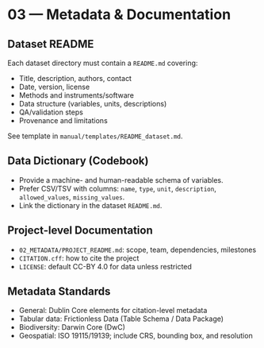 # 03 — Metadata & Documentation

## Dataset README
Each dataset directory must contain a `README.md` covering:
- Title, description, authors, contact
- Date, version, license
- Methods and instruments/software
- Data structure (variables, units, descriptions)
- QA/validation steps
- Provenance and limitations

See template in `manual/templates/README_dataset.md`.

## Data Dictionary (Codebook)
- Provide a machine- and human-readable schema of variables.
- Prefer CSV/TSV with columns: `name`, `type`, `unit`, `description`, `allowed_values`, `missing_values`.
- Link the dictionary in the dataset `README.md`.

## Project-level Documentation
- `02_METADATA/PROJECT_README.md`: scope, team, dependencies, milestones
- `CITATION.cff`: how to cite the project
- `LICENSE`: default CC-BY 4.0 for data unless restricted

## Metadata Standards
- General: Dublin Core elements for citation-level metadata
- Tabular data: Frictionless Data (Table Schema / Data Package)
- Biodiversity: Darwin Core (DwC)
- Geospatial: ISO 19115/19139; include CRS, bounding box, and resolution
